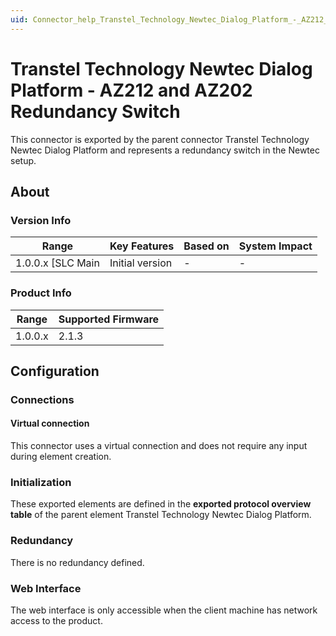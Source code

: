 ```yaml
---
uid: Connector_help_Transtel_Technology_Newtec_Dialog_Platform_-_AZ212_and_AZ202_Redundancy_Switch
---
```


# Transtel Technology Newtec Dialog Platform - AZ212 and AZ202 Redundancy Switch

This connector is exported by the parent connector Transtel Technology Newtec Dialog Platform and represents a redundancy switch in the Newtec setup.

## About

### Version Info

| **Range**          | **Key Features** | **Based on** | **System Impact** |
|--------------------|------------------|--------------|-------------------|
| 1.0.0.x \[SLC Main | Initial version  | -            | -                 |

### Product Info

| Range     | Supported Firmware     |
|-----------|------------------------|
| 1.0.0.x   | 2.1.3                  |

## Configuration

### Connections

#### Virtual connection

This connector uses a virtual connection and does not require any input during element creation.

### Initialization

These exported elements are defined in the **exported protocol overview table** of the parent element Transtel Technology Newtec Dialog Platform.

### Redundancy

There is no redundancy defined.

### Web Interface

The web interface is only accessible when the client machine has network access to the product.
